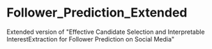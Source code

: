 # Follower_Prediction_Extended
Extended version of "Effective Candidate Selection and Interpretable InterestExtraction for Follower Prediction on Social Media"
